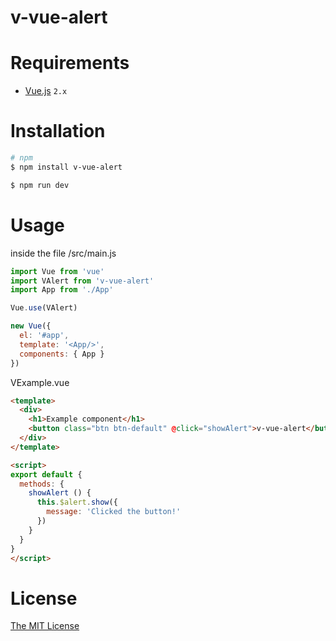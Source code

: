 # v-vue-alert

# Requirements
- [Vue.js](https://github.com/vuejs/vue) `2.x`

# Installation
```bash
# npm
$ npm install v-vue-alert

$ npm run dev
```

# Usage

inside the file
/src/main.js

```javascript
import Vue from 'vue'
import VAlert from 'v-vue-alert'
import App from './App'

Vue.use(VAlert)

new Vue({
  el: '#app',
  template: '<App/>',
  components: { App }
})


```
VExample.vue

```html
<template>
  <div>
    <h1>Example component</h1>
    <button class="btn btn-default" @click="showAlert">v-vue-alert</button>
  </div>
</template>

<script>
export default {
  methods: {
    showAlert () {
      this.$alert.show({
        message: 'Clicked the button!'
      })
    }
  }
}
</script>
```
# License

[The MIT License](http://opensource.org/licenses/MIT)
